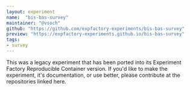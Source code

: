 ```yaml
---
layout: experiment
name:  "bis-bas-survey"
maintainer: "@vsoch"
github: "https://github.com/expfactory-experiments/bis-bas-survey"
preview: "https://expfactory-experiments.github.io/bis-bas-survey"
tags:
- survey
---
```


This was a legacy experiment that has been ported into its Experiment Factory Reproducible Container version. If you'd like to make the experiment, it's documentation, or use better, please contribute at the repositories linked here.
